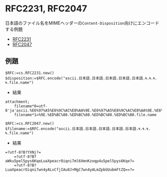 # RFC2231, RFC2047
日本語のファイル名をMIMEヘッダーの`Content-Disposition`向けにエンコードする例題

* [RFC2231](https://www.ietf.org/rfc/rfc2231.txt)
* [RFC2047](https://www.ietf.org/rfc/rfc2047.txt)

## 例題

```4d
$RFC:=cs.RFC2231.new()
$disposition:=$RFC.encode("ascii.日本語.日本語.日本語.日本語.日本語.🌀.🌀.🌀.🌀.file.name")
```

* 結果

```
attachment;
	filename*0=utf-8'ja'ascii.%E6%97%A5%E6%9C%AC%E8%AA%9E.%E6%97%A5%E6%9C%AC%E8%AA%9E.%E6%97%A5%E6%9C%AC%E8%AA%9E.%E6%97%A5%E6%9C%AC%E8%AA%9E.%E6%97%A5%E6%9C%AC%E8%AA;
	filename*1=%9E.%ED%BC%80.%ED%BC%80.%ED%BC%80.%ED%BC%80.file.name
```

```4d
$RFC:=cs.RFC2047.new()
$filename:=$RFC.encode("ascii.日本語.日本語.日本語.日本語.日本語.🌀.🌀.🌀.🌀.file.name")
```

* 結果

```
=?utf-8?B?YXNj?=
	=?utf-8?B?aWku5pel5pys6KqeLuaXpeacrOiqni7ml6XmnKzoqp4u5pel5pys6Kqe?=
	=?utf-8?B?LuaXpeacrOiqni7wn4yALvCfjIAu8J+MgC7wn4yALmZpbGUubmFtZQ==?=
```
